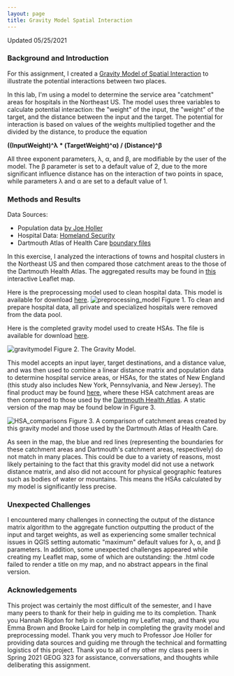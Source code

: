 ```yaml
---
layout: page
title: Gravity Model Spatial Interaction
---
```


Updated 05/25/2021


### Background and Introduction

For this assignment, I created a [Gravity Model of Spatial Interaction](https://transportgeography.org/contents/methods/spatial-interactions-gravity-model/) to illustrate the potential interactions between two places.

In this lab, I'm using a model to determine the service area "catchment" areas for hospitals in the Northeast US. The model uses three variables to calculate potential interaction: the "weight" of the input, the "weight" of the target, and the distance between the input and the target. The potential for interaction is based on values of the weights multiplied together and the divided by the distance, to produce the equation

**((InputWeight)^λ * (TargetWeight)^α) / (Distance)^β**

All three exponent parameters, λ, α, and β, are modifiable by the user of the model. The β parameter is set to a default value of 2, due to the more significant influence distance has on the interaction of two points in space, while parameters λ and α are set to a default value of 1.


### Methods and Results

Data Sources:
- Population data [by Joe Holler](/assets/netown.gpkg)
- Hospital Data: [Homeland Security](https://hifld-geoplatform.opendata.arcgis.com/datasets/6ac5e325468c4cb9b905f1728d6fbf0f_0)
- Dartmouth Atlas of Health Care [boundary files](https://atlasdata.dartmouth.edu/downloads/supplemental#boundaries)

In this exercise, I analyzed the interactions of towns and hospital clusters in the Northeast US and then compared those catchment areas to the those of the Dartmouth Health Atlas. The aggregated results may be found in [this](file:///Users/nicholasnonnenmacher/Desktop/Nicholas'%20Documents/Middlebury%2020-21%20/Spring%202021/OpenSource%20GIS/nicknonnen.github.io/gravity/assets/qgis2web_2021_05_25-14_16_08_019603/index.html#6/42.741/-73.728) interactive Leaflet map.

Here is the preprocessing model used to clean hospital data. This model is available for download [here](hospital_preProcessing.model3).
![preprocessing_model](/assets/preprocessing_model.png)
Figure 1. To clean and prepare hospital data, all private and specialized hospitals were removed from the data pool.

Here is the completed gravity model used to create HSAs. The file is available for download [here](/assets/gravityModel.model3).

![gravitymodel](/assets/gravitymodel.png)
Figure 2. The Gravity Model.

This model accepts an input layer, target destinations, and a distance value, and was then used to combine a linear distance matrix and population data to determine hospital service areas, or HSAs, for the states of New England (this study also includes New York, Pennsylvania, and New Jersey). The final product may be found [here](/assets/qgis2web_2021_05_25-14_16_08_019603/index.html), where these HSA catchment areas are then compared to those used by the [Dartmouth Health Atlas](https://data.dartmouthatlas.org/supplemental/#boundaries). A static version of the map may be found below in Figure 3.

![HSA_comparisons](/assets/HSA_comparisons.png)
Figure 3. A comparison of catchment areas created by this gravity model and those used by the Dartmouth Atlas of Health Care.

As seen in the map, the blue and red lines (representing the boundaries for these catchment areas and Dartmouth's catchment areas, respectively) do not match in many places. This could be due to a variety of reasons, most likely pertaining to the fact that this gravity model did not use a network distance matrix, and also did not account for physical geographic features such as bodies of water or mountains. This means the HSAs calculated by my model is significantly less precise.


### Unexpected Challenges

I encountered many challenges in connecting the output of the distance matrix algorithm to the aggregate function outputting the product of the input and target weights, as well as experiencing some smaller technical issues in QGIS setting automatic "maximum" default values for λ, α, and β parameters. In addition, some unexpected challenges appeared while creating my Leaflet map, some of which are outstanding: the .html code failed to render a title on my map, and no abstract appears in the final version.


### Acknowledgements

This project was certainly the most difficult of the semester, and I have many peers to thank for their help in guiding me to its completion. Thank you Hannah Rigdon for help in completing my Leaflet map, and thank you Emma Brown and Brooke Laird for help in completing the gravity model and preprocessing model. Thank you very much to Professor Joe Holler for providing data sources and guiding me through the technical and formatting logistics of this project. Thank you to all of my other my class peers in Spring 2021 GEOG 323 for assistance, conversations, and thoughts while deliberating this assignment.
